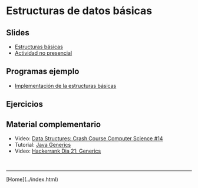 # Estructuras de datos básicas

## Slides
- [Estructuras básicas](../slides/02.1-Estructuras-sem02.pdf)
- [Actividad no presencial](lists.html)

## Programas ejemplo
- [Implementación de la estructuras básicas](Estructuras.html)

## Ejercicios


## Material complementario

- Video: [Data Structures: Crash Course Computer Science #14](https://www.youtube.com/watch?v=DuDz6B4cqVc)
- Tutorial: [Java Generics](https://docs.oracle.com/javase/tutorial/java/generics/index.html)
- Video: [Hackerrank Dia 21: Generics](https://www.hackerrank.com/challenges/30-generics/tutorial)

<BR>
<HR>
[Home](../index.html)
<BR>

